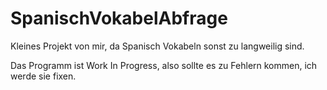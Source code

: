 # SpanischVokabelAbfrage
Kleines Projekt von mir, da Spanisch Vokabeln sonst zu langweilig sind.

Das Programm ist Work In Progress, also sollte es zu Fehlern kommen, ich werde sie fixen.
